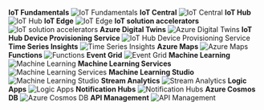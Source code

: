 ﻿**IoT Fundamentals**
![IoT Fundamentals](https://dinowang.github.io/azure-services-icon/Artifacts/Internet+of+Things/IoT+Fundamentals.svg)
**IoT Central**
![IoT Central](https://dinowang.github.io/azure-services-icon/Artifacts/Internet+of+Things/IoT+Central.svg)
**IoT Hub**
![IoT Hub](https://dinowang.github.io/azure-services-icon/Artifacts/Internet+of+Things/IoT+Hub.svg)
**IoT Edge**
![IoT Edge](https://dinowang.github.io/azure-services-icon/Artifacts/Internet+of+Things/IoT+Edge.svg)
**IoT solution accelerators**
![IoT solution accelerators](https://dinowang.github.io/azure-services-icon/Artifacts/Internet+of+Things/IoT+solution+accelerators.svg)
**Azure Digital Twins**
![Azure Digital Twins](https://dinowang.github.io/azure-services-icon/Artifacts/Internet+of+Things/Azure+Digital+Twins.svg)
**IoT Hub Device Provisioning Service**
![IoT Hub Device Provisioning Service](https://dinowang.github.io/azure-services-icon/Artifacts/Internet+of+Things/IoT+Hub+Device+Provisioning+Service.svg)
**Time Series Insights**
![Time Series Insights](https://dinowang.github.io/azure-services-icon/Artifacts/Internet+of+Things/Time+Series+Insights.svg)
**Azure Maps**
![Azure Maps](https://dinowang.github.io/azure-services-icon/Artifacts/Internet+of+Things/Azure+Maps.svg)
**Functions**
![Functions](https://dinowang.github.io/azure-services-icon/Artifacts/Internet+of+Things/Functions.svg)
**Event Grid**
![Event Grid](https://dinowang.github.io/azure-services-icon/Artifacts/Internet+of+Things/Event+Grid.svg)
**Machine Learning**
![Machine Learning](https://dinowang.github.io/azure-services-icon/Artifacts/Internet+of+Things/Machine+Learning.svg)
**Machine Learning Services**
![Machine Learning Services](https://dinowang.github.io/azure-services-icon/Artifacts/Internet+of+Things/Machine+Learning+Services.svg)
**Machine Learning Studio**
![Machine Learning Studio](https://dinowang.github.io/azure-services-icon/Artifacts/Internet+of+Things/Machine+Learning+Studio.svg)
**Stream Analytics**
![Stream Analytics](https://dinowang.github.io/azure-services-icon/Artifacts/Internet+of+Things/Stream+Analytics.svg)
**Logic Apps**
![Logic Apps](https://dinowang.github.io/azure-services-icon/Artifacts/Internet+of+Things/Logic+Apps.svg)
**Notification Hubs**
![Notification Hubs](https://dinowang.github.io/azure-services-icon/Artifacts/Internet+of+Things/Notification+Hubs.svg)
**Azure Cosmos DB**
![Azure Cosmos DB](https://dinowang.github.io/azure-services-icon/Artifacts/Internet+of+Things/Azure+Cosmos+DB.svg)
**API Management**
![API Management](https://dinowang.github.io/azure-services-icon/Artifacts/Internet+of+Things/API+Management.svg)

